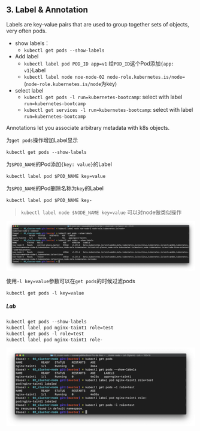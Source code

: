 
## 3. Label & Annotation

Labels are key-value pairs that are used to group together sets of objects, very often pods.

- show labels：
    - `kubectl get pods --show-labels`
- Add label
    - `kubectl label pod POD_ID app=v1` 给`POD_ID`这个Pod添加`{app: v1}`Label
    - `kubectl label node noe-node-02 node-role.kubernetes.is/node=` (`node-role.kubernetes.is/node`为key)
- select label
    - `kubectl get pods -l run=kubernetes-bootcamp`: select with label `run=kubernetes-bootcamp`
    - `kubectl get services -l run=kubernetes-bootcamp`: select with label `run=kubernetes-bootcamp`

Annotations let you associate arbitrary metadata with k8s objects.

为`get pods`操作增加Label显示

```shell
kubectl get pods --show-labels
```

为`$POD_NAME`的Pod添加`{key: value}`的Label

```shell
kubectl label pod $POD_NAME key=value
```

为`$POD_NAME`的Pod删除名称为`key`的Label

```
kubectl label pod $POD_NAME key-
```

> `kubectl label node $NODE_NAME key=value` 可以对node做类似操作

![image-20220520204940463](img/image-20220520204940463.png)

使用`-l key=value`参数可以在`get pods`的时候过滤pods

```shell
kubectl get pods -l key=value
```

##### Lab

```shell
kubectl get pods --show-labels
kubectl label pod nginx-taint1 role=test
kubectl get pods -l role=test
kubectl label pod nginx-taint1 role-
```

![image-20220520205249938](img/image-20220520205249938.png)
